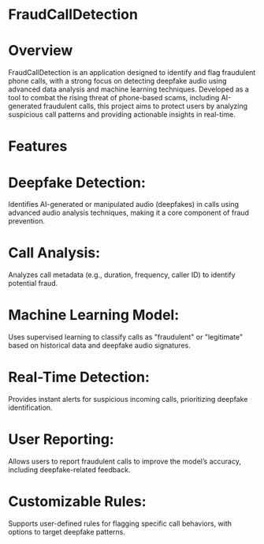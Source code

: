 # FraudCallDetection

# Overview
FraudCallDetection is an application designed to identify and flag fraudulent phone calls, with a strong focus on detecting deepfake audio using advanced data analysis and machine learning techniques. Developed as a tool to combat the rising threat of phone-based scams, including AI-generated fraudulent calls, this project aims to protect users by analyzing suspicious call patterns and providing actionable insights in real-time.

# Features
# Deepfake Detection:
Identifies AI-generated or manipulated audio (deepfakes) in calls using advanced audio analysis techniques, making it a core component of fraud prevention.
# Call Analysis:
Analyzes call metadata (e.g., duration, frequency, caller ID) to identify potential fraud.
# Machine Learning Model:
Uses supervised learning to classify calls as "fraudulent" or "legitimate" based on historical data and deepfake audio signatures.
# Real-Time Detection:
Provides instant alerts for suspicious incoming calls, prioritizing deepfake identification.
# User Reporting:
Allows users to report fraudulent calls to improve the model’s accuracy, including deepfake-related feedback.
# Customizable Rules:
Supports user-defined rules for flagging specific call behaviors, with options to target deepfake patterns.
